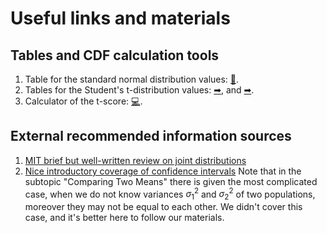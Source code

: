 # Useful links and materials

## Tables and CDF calculation tools

1. Table for the standard normal distribution values: [🔮](http://statcalculators.com/z-score-table-standard-normal-distribution/).
2. Tables for the Student's t-distribution values: [➡](https://www.statology.org/how-to-read-t-distribution-table/), and [➡](https://www.tdistributiontable.com/).
3. Calculator of the t-score: [💻](https://stattrek.com/online-calculator/t-distribution.aspx).

## External recommended information sources

1. [MIT brief but well-written review on joint distributions](https://math.mit.edu/~dav/05.dir/class7-prep-a.pdf)
2. [Nice introductory coverage of confidence intervals](https://www0.gsb.columbia.edu/faculty/pglasserman/B6014/ConfidenceIntervals.pdf)
Note that in the subtopic "Comparing Two Means" there is given the most complicated case, when we do not know variances $\sigma_1^2$ and $\sigma_2^2$ of two populations, moreover they may not be equal to each other. We didn't cover this case, and it's better here to follow our materials.
